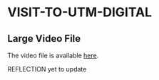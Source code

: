 # VISIT-TO-UTM-DIGITAL
## Large Video File
The video file is available [here](https://drive.google.com/file/d/1WcpZXvoDG86Yvu5FaxWkvi5R_qbmzmHq/view?usp=sharing).

REFLECTION
yet to update

